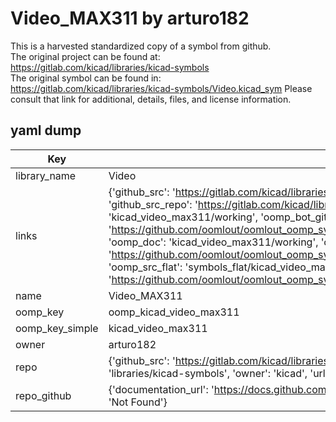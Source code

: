 # Video_MAX311 by arturo182  
This is a harvested standardized copy of a symbol from github.  
The original project can be found at:  
https://gitlab.com/kicad/libraries/kicad-symbols  
The original symbol can be found in:
https://gitlab.com/kicad/libraries/kicad-symbols/Video.kicad_sym
Please consult that link for additional, details, files, and license information.  
## yaml dump  
| Key | Value |  
| --- | --- |  
| library_name | Video |  
| links | {'github_src': 'https://gitlab.com/kicad/libraries/kicad-symbols/Video.kicad_sym', 'github_src_repo': 'https://gitlab.com/kicad/libraries/kicad-symbols', 'oomp_bot': 'kicad_video_max311/working', 'oomp_bot_github': 'https://github.com/oomlout/oomlout_oomp_symbol_bot/tree/main/kicad_video_max311/working', 'oomp_doc': 'kicad_video_max311/working', 'oomp_doc_github': 'https://github.com/oomlout/oomlout_oomp_symbol_doc/tree/main/kicad_video_max311/working', 'oomp_src_flat': 'symbols_flat/kicad_video_max311/working', 'oomp_src_flat_github': 'https://github.com/oomlout/oomlout_oomp_symbol_src/tree/main/kicad_video_max311/working'} |  
| name | Video_MAX311 |  
| oomp_key | oomp_kicad_video_max311 |  
| oomp_key_simple | kicad_video_max311 |  
| owner | arturo182 |  
| repo | {'github_src': 'https://gitlab.com/kicad/libraries/kicad-symbols/Video.kicad_sym', 'name': 'libraries/kicad-symbols', 'owner': 'kicad', 'url': 'https://gitlab.com/kicad/libraries/kicad-symbols'} |  
| repo_github | {'documentation_url': 'https://docs.github.com/rest/repos/repos#get-a-repository', 'message': 'Not Found'} |  

